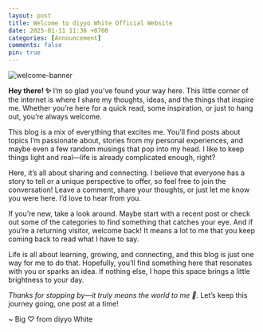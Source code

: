 ```yaml
---
layout: post
title: Welcome to diyyo White Official Website
date: 2025-01-11 11:36 +0700
categories: [Announcement]
comments: false
pin: true
---
```


![welcome-banner](/img/welcomebanner25.png)

**Hey there! ✨** I’m so glad you’ve found your way here. This little corner of the internet is where I share my thoughts, ideas, and the things that inspire me. Whether you’re here for a quick read, some inspiration, or just to hang out, you’re always welcome.

This blog is a mix of everything that excites me. You’ll find posts about topics I’m passionate about, stories from my personal experiences, and maybe even a few random musings that pop into my head. I like to keep things light and real—life is already complicated enough, right?

Here, it’s all about sharing and connecting. I believe that everyone has a story to tell or a unique perspective to offer, so feel free to join the conversation! Leave a comment, share your thoughts, or just let me know you were here. I’d love to hear from you.

If you’re new, take a look around. Maybe start with a recent post or check out some of the categories to find something that catches your eye. And if you’re a returning visitor, welcome back! It means a lot to me that you keep coming back to read what I have to say.

Life is all about learning, growing, and connecting, and this blog is just one way for me to do that. Hopefully, you’ll find something here that resonates with you or sparks an idea. If nothing else, I hope this space brings a little brightness to your day.

*Thanks for stopping by—it truly means the world to me 💖.* Let’s keep this journey going, one post at a time!

~ Big ♡ from diyyo White